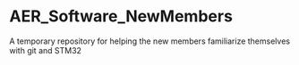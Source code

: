 # AER_Software_NewMembers
A temporary repository for helping the new members familiarize themselves with git and STM32
